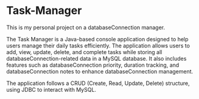 # Task-Manager
This is my personal project on a databaseConnection manager. 


The Task Manager is a Java-based console application designed to help users manage their daily tasks efficiently. The application allows users to add, view, update, delete, and complete tasks while storing all databaseConnection-related data in a MySQL database. It also includes features such as databaseConnection priority, duration tracking, and databaseConnection notes to enhance databaseConnection management.

The application follows a CRUD (Create, Read, Update, Delete) structure, using JDBC to interact with MySQL.

